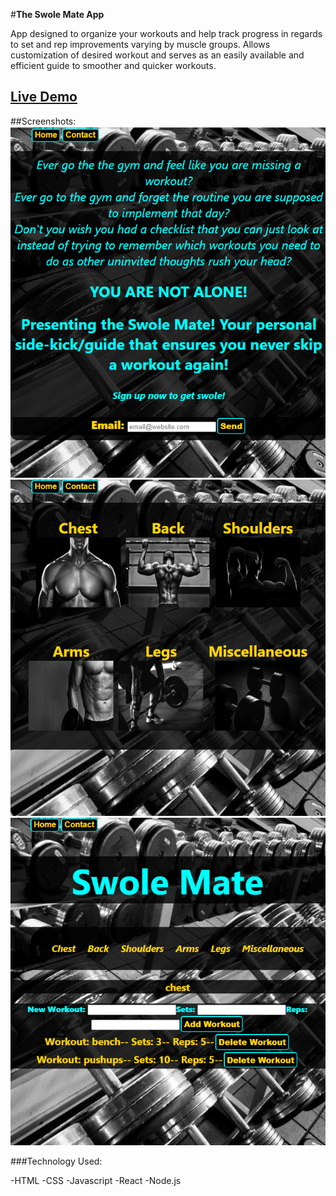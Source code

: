 #**The Swole Mate App**

App designed to organize your workouts and help track progress in regards to set and rep improvements varying by muscle groups. Allows customization of desired workout and serves as an easily available and efficient guide to smoother and quicker workouts.

## <a href="https://swole-mate-app.vercel.app/"> Live Demo </a>

##Screenshots:
    <img src="src/images/app1.png">
    <img src="src/images/app2.png">
    <img src="src/images/app3.png">


###Technology Used:

-HTML
-CSS
-Javascript
-React
-Node.js




